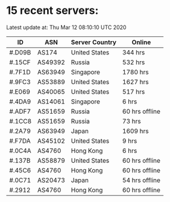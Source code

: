 # 15 recent servers:

Latest update at: Thu Mar 12 08:10:10 UTC 2020

| ID | ASN | Server Country | Online |
| -- | --- | -------------- | ------ |
| #.D09B | AS174 | United States | 344 hrs |
| #.15CF | AS49392 | Russia | 532 hrs |
| #.7F1D | AS63949 | Singapore | 1780 hrs |
| #.9FC3 | AS53889 | United States | 1627 hrs |
| #.E069 | AS40065 | United States | 517 hrs |
| #.4DA9 | AS14061 | Singapore | 6 hrs |
| #.ADF7 | AS51659 | Russia | 60 hrs offline |
| #.1CC8 | AS51659 | Russia | 73 hrs |
| #.2A79 | AS63949 | Japan | 1609 hrs |
| #.F7DA | AS45102 | United States | 9 hrs |
| #.0C4A | AS4760 | Hong Kong | 6 hrs |
| #.137B | AS58879 | United States | 60 hrs offline |
| #.45C6 | AS4760 | Hong Kong | 60 hrs offline |
| #.0C71 | AS20473 | Japan | 54 hrs offline |
| #.2912 | AS4760 | Hong Kong | 60 hrs offline |

